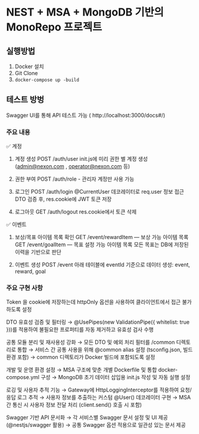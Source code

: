 # NEST + MSA + MongoDB 기반의 MonoRepo 프로젝트

## 실행방법

1. Docker 설치
2. Git Clone
3. `docker-compose up -build`

## 테스트 방벙

Swagger UI를 통해 API 테스트 가능 ( http://localhost:3000/docs#/)

### 주요 내용

✅ 계정

1. 계정 생성
   POST /auth/user
   init.js에 미리 권한 별 계정 생성 (admin@nexon.com , operator@nexon.com 등)

2. 권한 부여
   POST /auth/role - 관리자 계정만 사용 가능

3. 로그인
   POST /auth/login
   @CurrentUser 데코레이터로 req.user 정보 접근
   DTO 검증 후, res.cookie에 JWT 토큰 저장

4. 로그아웃
   GET /auth/logout
   res.cookie에서 토큰 삭제

✅ 이벤트

1. 보상/목표 아이템 목록 확인
   GET /event/rewardItem — 보상 가능 아이템 목록
   GET /event/goalItem — 목표 설정 가능 아이템 목록
   모든 목표는 DB에 저장된 이력을 기반으로 판단

2. 이벤트 생성
   POST /event
   아래 테이블에 eventId 기준으로 데이터 생성:
   event, reward, goal

### 주요 구현 사항

Token 을 cookie에 저장하는데 httpOnly 옵션을 사용하여 클라이언트에서 접근 불가하도록 설정

DTO 유효성 검증 및 필터링
→ @UsePipes(new ValidationPipe({ whitelist: true }))를 적용하여 불필요한 프로퍼티를 자동 제거하고 유효성 검사 수행

공통 모듈 분리 및 재사용성 강화
→ 모든 DTO 및 예외 처리 필터를 /common 디렉토리로 통합
→ 서비스 간 공통 사용을 위해 @common alias 설정 (tsconfig.json, 빌드 환경 포함)
→ common 디렉토리가 Docker 빌드에 포함되도록 설정

개발 및 운영 환경 설정
→ MSA 구조에 맞춘 개별 Dockerfile 및 통합 docker-compose.yml 구성
→ MongoDB 초기 데이터 삽입용 init.js 작성 및 자동 실행 설정

로깅 및 사용자 추적 기능
→ Gateway에 HttpLoggingInterceptor를 적용하여 요청/응답 로그 추적
→ 사용자 정보를 추출하는 커스텀 @User() 데코레이터 구현
→ MSA 간 통신 시 사용자 정보 전달 처리 (client.send() 호출 시 포함)

Swagger 기반 API 문서화
→ 각 서비스별 Swagger 문서 설정 및 UI 제공 (@nestjs/swagger 활용)
→ 공통 Swagger 옵션 적용으로 일관성 있는 문서 제공

